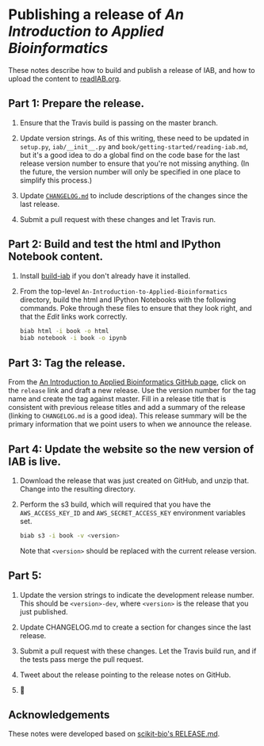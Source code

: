 # Publishing a release of *An Introduction to Applied Bioinformatics*

These notes describe how to build and publish a release of IAB, and how to upload the content to [readIAB.org](http://www.readIAB.org).

## Part 1: Prepare the release.

1. Ensure that the Travis build is passing on the master branch.

1. Update version strings. As of this writing, these need to be updated in ``setup.py``, ``iab/__init__.py`` and ``book/getting-started/reading-iab.md``, but it's a good idea to do a global find on the code base for the last release version number to ensure that you're not missing anything. (In the future, the version number will only be specified in one place to simplify this process.)

1. Update [``CHANGELOG.md``](https://github.com/gregcaporaso/An-Introduction-To-Applied-Bioinformatics/blob/master/CHANGELOG.md) to include descriptions of the changes since the last release.

1. Submit a pull request with these changes and let Travis run.

## Part 2: Build and test the html and IPython Notebook content.

1. Install [build-iab](https://github.com/gregcaporaso/build-iab) if you don't already have it installed.

1. From the top-level ``An-Introduction-to-Applied-Bioinformatics`` directory, build the html and IPython Notebooks with the following commands. Poke through these files to ensure that they look right, and that the *Edit* links work correctly.

   ```bash
   biab html -i book -o html
   biab notebook -i book -o ipynb
   ```

## Part 3: Tag the release.

From the [An Introduction to Applied Bioinformatics GitHub page](https://github.com/gregcaporaso/An-Introduction-to-Applied-Bioinformatics), click on the ``release`` link and draft a new release. Use the version number for the tag name and create the tag against master. Fill in a release title that is consistent with previous release titles and add a summary of the release (linking to ``CHANGELOG.md`` is a good idea). This release summary will be the primary information that we point users to when we announce the release.

## Part 4: Update the website so the new version of IAB is live.

1. Download the release that was just created on GitHub, and unzip that. Change into the resulting directory.

1. Perform the s3 build, which will required that you have the ``AWS_ACCESS_KEY_ID`` and ``AWS_SECRET_ACCESS_KEY`` environment variables set.

    ```bash
    biab s3 -i book -v <version>
    ```
    Note that ``<version>`` should be replaced with the current release version.

## Part 5:

1. Update the version strings to indicate the development release number. This should be ``<version>-dev``, where ``<version>`` is the release that you just published.

1. Update CHANGELOG.md to create a section for changes since the last release.

1. Submit a pull request with these changes. Let the Travis build run, and if the tests pass merge the pull request.

1. Tweet about the release pointing to the release notes on GitHub.

1. :beers:

## Acknowledgements

These notes were developed based on [scikit-bio's RELEASE.md](https://github.com/biocore/scikit-bio/blob/master/RELEASE.md).
